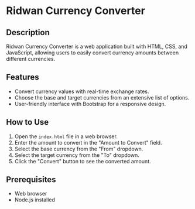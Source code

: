 # Ridwan Currency Converter

## Description

Ridwan Currency Converter is a web application built with HTML, CSS, and JavaScript, allowing users to easily convert currency amounts between different currencies.

## Features

- Convert currency values with real-time exchange rates.
- Choose the base and target currencies from an extensive list of options.
- User-friendly interface with Bootstrap for a responsive design.

## How to Use

1. Open the `index.html` file in a web browser.
2. Enter the amount to convert in the "Amount to Convert" field.
3. Select the base currency from the "From" dropdown.
4. Select the target currency from the "To" dropdown.
5. Click the "Convert" button to see the converted amount.

## Prerequisites

- Web browser
- Node.js installed 

 


